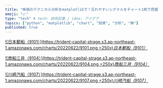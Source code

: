 ```yaml
---
title: "株価のテクニカル分析をmatplotlibで！忘れやすいシグナルをチャート1枚で把握する！"
emoji: "📈"
type: "tech" # tech: 技術記事 / idea: アイデア
topics: ["python", "matplotlib", "chart", "投資", "分析", "株"]
published: true
---
```


[![日本郵船（9101）](https://trident-capital-strage.s3.ap-northeast-1.amazonaws.com/charts/20220622/9101.png =250x)*日本郵船（9101）*](https://trident-capital-strage.s3.ap-northeast-1.amazonaws.com/charts/20220622/9101.png)

[![商船三井（9104）](https://trident-capital-strage.s3.ap-northeast-1.amazonaws.com/charts/20220622/9104.png =250x)*商船三井（9104）*](https://trident-capital-strage.s3.ap-northeast-1.amazonaws.com/charts/20220622/9104.png)

[![川崎汽船（9107）](https://trident-capital-strage.s3.ap-northeast-1.amazonaws.com/charts/20220622/9107.png =250x)*川崎汽船（9107）*](https://trident-capital-strage.s3.ap-northeast-1.amazonaws.com/charts/20220622/9107.png)
